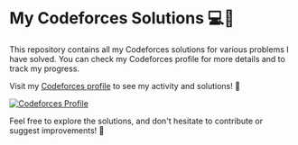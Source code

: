 # My Codeforces Solutions 💻👾

This repository contains all my Codeforces solutions for various problems I have solved. You can check my Codeforces profile for more details and to track my progress.

Visit my [Codeforces profile](https://codeforces.com/profile/horse-13) to see my activity and solutions! 🌟

<a href="https://codeforces.com/profile/horse-13" target="_blank" title="Codeforces" rel="noopener noreferrer">
    <img src="https://img.shields.io/badge/Codeforces-%231877F2.svg?style=for-the-badge&logo=codeforces&logoColor=white" 
        alt="Codeforces Profile" 
        style="max-width: 100%; height: auto;">
</a>

Feel free to explore the solutions, and don't hesitate to contribute or suggest improvements! 🤝


